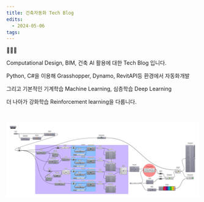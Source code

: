 ```yaml
---
title: 건축자동화 Tech Blog
edits:
  - 2024-05-06
tags:
---
```

👋👋👋 

Computational Design, BIM, 건축 AI 활용에 대한 Tech Blog 입니다.

Python, C#을 이용해 Grasshopper, Dynamo,  RevitAPI등 환경에서 자동화개발 

그리고 기본적인 기계학습 Machine Learning, 심층학습 Deep Learning 

더 나아가 강화학습 Reinforcement learning을 다룹니다.

<br>

<p align='center'><img src = "https://raw.githubusercontent.com/1ncarnati0n/OptimisingFacadeML/main/assets/img01.png" width="640"></p>

